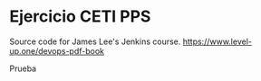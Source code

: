 # Ejercicio CETI PPS

Source code for James Lee's Jenkins course.
<https://www.level-up.one/devops-pdf-book>

Prueba
